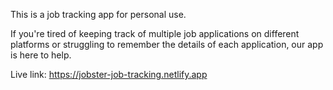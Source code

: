 This is a job tracking app for personal use.

If you're tired of keeping track of multiple job applications on different platforms or struggling to remember the details of each application, our app is here to help.

Live link: https://jobster-job-tracking.netlify.app
